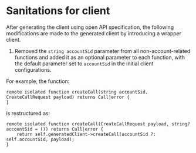 # Sanitations for client
After generating the client using open API specification, the following modifications are made to the generated client by introducing a wrapper client.

1. Removed the `string accountSid` parameter from all non-account-related functions and added it as an optional parameter to each function, with the default parameter set to `accountSid` in the initial client configurations.

For example, the function:

```ballerina
remote isolated function createCall(string accountSid, CreateCallRequest payload) returns Call|error {
}
```

is restructured as:

```ballerina
remote isolated function createCall(CreateCallRequest payload, string? accountSid = ()) returns Call|error {
    return self.generatedClient->createCall(accountSid ?: self.accountSid, payload);
}
```
